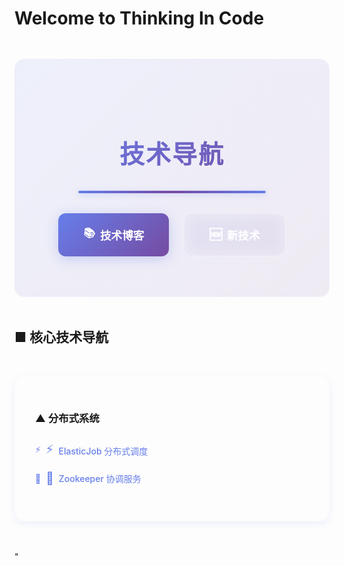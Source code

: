 # Welcome to Thinking In Code

<div class="hero-section" style="text-align: center; margin: 3rem 0; padding: 4rem 2rem; background: linear-gradient(135deg, rgba(102, 126, 234, 0.1) 0%, rgba(118, 75, 162, 0.1) 100%); border-radius: 16px; backdrop-filter: blur(10px); border: 1px solid rgba(255, 255, 255, 0.1);">
  <h1 style="font-size: 2.5rem; font-weight: 800; margin-bottom: 1.5rem; background: linear-gradient(135deg, #667eea 0%, #764ba2 100%); -webkit-background-clip: text; -webkit-text-fill-color: transparent; background-clip: text; text-transform: uppercase; letter-spacing: 2px;">
    技术导航
  </h1>
  <div style="width: 300px; height: 4px; background: linear-gradient(90deg, #667eea 0%, #764ba2 50%, #667eea 100%); margin: 2rem auto; border-radius: 2px; box-shadow: 0 2px 10px rgba(102, 126, 234, 0.3);"></div>
  <div style="display: flex; gap: 1.5rem; justify-content: center; flex-wrap: wrap; margin-top: 2rem;">
    <a href="/zh/chapter_preface/" style="background: linear-gradient(135deg, #667eea 0%, #764ba2 100%); color: white; padding: 1.2rem 2.5rem; border-radius: 12px; text-decoration: none; font-weight: 600; transition: all 0.3s ease; display: inline-flex; align-items: center; gap: 0.5rem; box-shadow: 0 4px 20px rgba(102, 126, 234, 0.3); font-size: 1.1rem;">
      📚 <span>技术博客</span>
    </a>
    <a href="/zh/release_note/" style="background: rgba(255, 255, 255, 0.1); color: white; padding: 1.2rem 2.5rem; border-radius: 12px; text-decoration: none; font-weight: 600; transition: all 0.3s ease; display: inline-flex; align-items: center; gap: 0.5rem; border: 1px solid rgba(255, 255, 255, 0.2); backdrop-filter: blur(10px); font-size: 1.1rem;">
      🆕 <span>新技术</span>
    </a>
  </div>
</div>

## ■ 核心技术导航

<div class="feature-grid" style="display: grid; grid-template-columns: repeat(auto-fit, minmax(350px, 1fr)); gap: 2rem; margin: 3rem 0;">

<div class="feature-card" style="background: rgba(255, 255, 255, 0.05); border: 1px solid rgba(255, 255, 255, 0.1); border-radius: 16px; padding: 2rem; transition: all 0.3s ease; backdrop-filter: blur(10px); box-shadow: 0 4px 12px rgba(102, 126, 234, 0.1);">

### ▲ 分布式系统

<div style="margin: 1.5rem 0;">
  <div style="display: flex; align-items: center; gap: 0.5rem; margin-bottom: 1rem;">
    <span style="color: #667eea;">⚡</span>
    <a href="/zh/chapter_elasticjob/1-introduce.md" style="color: #667eea; text-decoration: none; font-weight: 500; display: flex; align-items: center; gap: 0.5rem;"><span style="font-size: 1.2rem;">⚡</span>ElasticJob 分布式调度</a>
  </div>
  <div style="display: flex; align-items: center; gap: 0.5rem; margin-bottom: 1rem;">
    <span style="color: #667eea;">🐘</span>
    <a href="/zh/chapter_zookeeper/1-introduce.md" style="color: #667eea; text-decoration: none; font-weight: 500; display: flex; align-items: center; gap: 0.5rem;"><span style="font-size: 1.2rem;">🐘</span>Zookeeper 协调服务</a>
  </div>
</div>

</div>

</div>"

